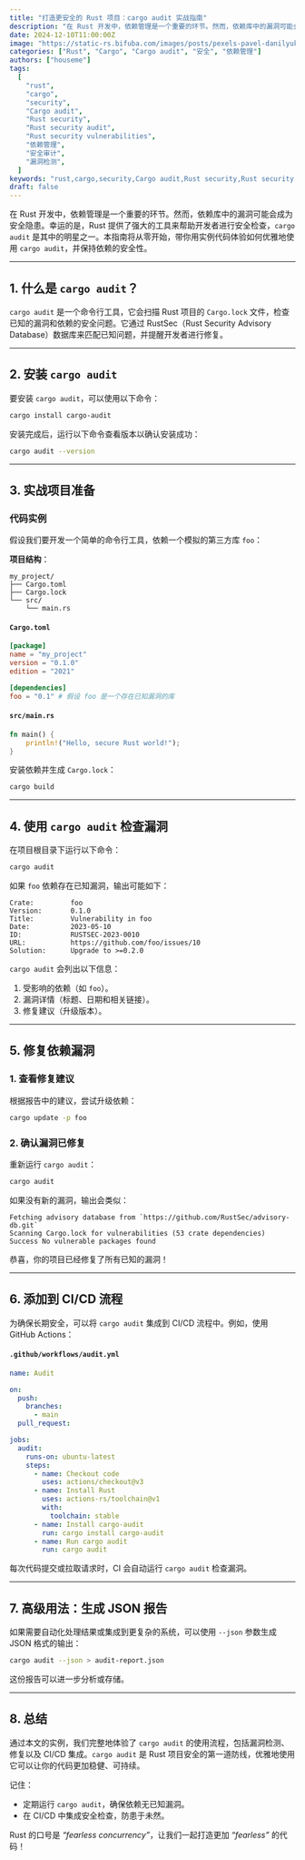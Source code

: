 ```yaml
---
title: "打造更安全的 Rust 项目：cargo audit 实战指南"
description: "在 Rust 开发中，依赖管理是一个重要的环节。然而，依赖库中的漏洞可能会成为安全隐患。幸运的是，Rust 提供了强大的工具来帮助开发者进行安全检查，`cargo audit` 是其中的明星之一。本指南将从零开始，带你用实例代码体验如何优雅地使用 `cargo audit`，并保持依赖的安全性。"
date: 2024-12-10T11:00:00Z
image: "https://static-rs.bifuba.com/images/posts/pexels-pavel-danilyuk-7406132.jpg"
categories: ["Rust", "Cargo", "Cargo audit", "安全", "依赖管理"]
authors: ["houseme"]
tags:
  [
    "rust",
    "cargo",
    "security",
    "Cargo audit",
    "Rust security",
    "Rust security audit",
    "Rust security vulnerabilities",
    "依赖管理",
    "安全审计",
    "漏洞检测",
  ]
keywords: "rust,cargo,security,Cargo audit,Rust security,Rust security audit,Rust security vulnerabilities,依赖管理,安全审计,漏洞检测"
draft: false
---
```


在 Rust 开发中，依赖管理是一个重要的环节。然而，依赖库中的漏洞可能会成为安全隐患。幸运的是，Rust 提供了强大的工具来帮助开发者进行安全检查，`cargo audit` 是其中的明星之一。本指南将从零开始，带你用实例代码体验如何优雅地使用 `cargo audit`，并保持依赖的安全性。

---

## **1. 什么是 `cargo audit`？**

`cargo audit` 是一个命令行工具，它会扫描 Rust 项目的 `Cargo.lock` 文件，检查已知的漏洞和依赖的安全问题。它通过 RustSec（Rust Security Advisory Database）数据库来匹配已知问题，并提醒开发者进行修复。

---

## **2. 安装 `cargo audit`**

要安装 `cargo audit`，可以使用以下命令：

```bash
cargo install cargo-audit
```

安装完成后，运行以下命令查看版本以确认安装成功：

```bash
cargo audit --version
```

---

## **3. 实战项目准备**

### **代码实例**

假设我们要开发一个简单的命令行工具，依赖一个模拟的第三方库 `foo`：

**项目结构**：

```text
my_project/
├── Cargo.toml
├── Cargo.lock
└── src/
    └── main.rs
```

#### **`Cargo.toml`**

```toml
[package]
name = "my_project"
version = "0.1.0"
edition = "2021"

[dependencies]
foo = "0.1" # 假设 foo 是一个存在已知漏洞的库
```

#### **`src/main.rs`**

```rust
fn main() {
    println!("Hello, secure Rust world!");
}
```

安装依赖并生成 `Cargo.lock`：

```bash
cargo build
```

---

## **4. 使用 `cargo audit` 检查漏洞**

在项目根目录下运行以下命令：

```bash
cargo audit
```

如果 `foo` 依赖存在已知漏洞，输出可能如下：

```plaintext
Crate:         foo
Version:       0.1.0
Title:         Vulnerability in foo
Date:          2023-05-10
ID:            RUSTSEC-2023-0010
URL:           https://github.com/foo/issues/10
Solution:      Upgrade to >=0.2.0
```

`cargo audit` 会列出以下信息：

1. 受影响的依赖（如 `foo`）。
2. 漏洞详情（标题、日期和相关链接）。
3. 修复建议（升级版本）。

---

## **5. 修复依赖漏洞**

### **1. 查看修复建议**

根据报告中的建议，尝试升级依赖：

```bash
cargo update -p foo
```

### **2. 确认漏洞已修复**

重新运行 `cargo audit`：

```bash
cargo audit
```

如果没有新的漏洞，输出会类似：

```plaintext
Fetching advisory database from `https://github.com/RustSec/advisory-db.git`
Scanning Cargo.lock for vulnerabilities (53 crate dependencies)
Success No vulnerable packages found
```

恭喜，你的项目已经修复了所有已知的漏洞！

---

## **6. 添加到 CI/CD 流程**

为确保长期安全，可以将 `cargo audit` 集成到 CI/CD 流程中。例如，使用 GitHub Actions：

#### **`.github/workflows/audit.yml`**

```yaml
name: Audit

on:
  push:
    branches:
      - main
  pull_request:

jobs:
  audit:
    runs-on: ubuntu-latest
    steps:
      - name: Checkout code
        uses: actions/checkout@v3
      - name: Install Rust
        uses: actions-rs/toolchain@v1
        with:
          toolchain: stable
      - name: Install cargo-audit
        run: cargo install cargo-audit
      - name: Run cargo audit
        run: cargo audit
```

每次代码提交或拉取请求时，CI 会自动运行 `cargo audit` 检查漏洞。

---

## **7. 高级用法：生成 JSON 报告**

如果需要自动化处理结果或集成到更复杂的系统，可以使用 `--json` 参数生成 JSON 格式的输出：

```bash
cargo audit --json > audit-report.json
```

这份报告可以进一步分析或存储。

---

## **8. 总结**

通过本文的实例，我们完整地体验了 `cargo audit` 的使用流程，包括漏洞检测、修复以及 CI/CD 集成。`cargo audit` 是 Rust 项目安全的第一道防线，优雅地使用它可以让你的代码更加稳健、可持续。

记住：

- 定期运行 `cargo audit`，确保依赖无已知漏洞。
- 在 CI/CD 中集成安全检查，防患于未然。

Rust 的口号是 _“fearless concurrency”_，让我们一起打造更加 _“fearless”_ 的代码！
